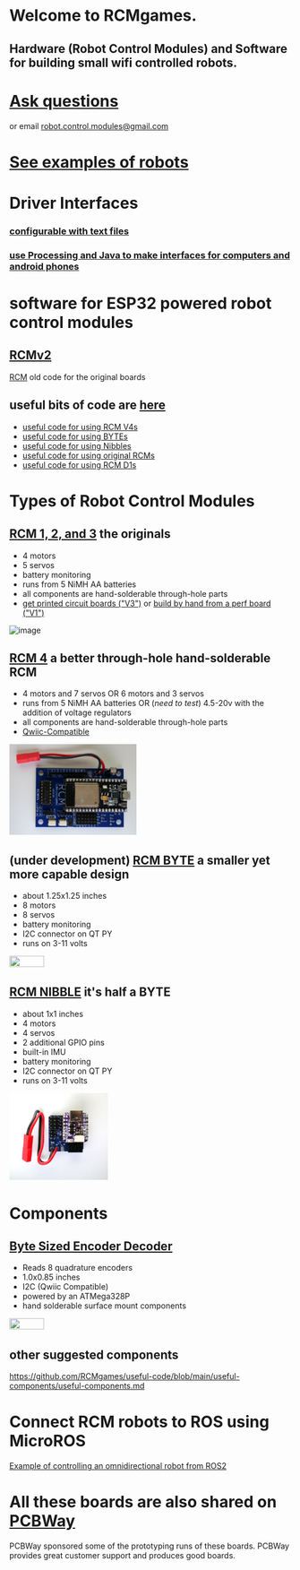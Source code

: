 # Welcome to RCMgames.
## Hardware (Robot Control Modules) and Software for building small wifi controlled robots. 

# [Ask questions](https://github.com/orgs/RCMgames/discussions/categories/q-a)
or email robot.control.modules@gmail.com

# [See examples of robots](https://github.com/orgs/RCMgames/discussions/categories/robots)

# Driver Interfaces

### [configurable with text files](https://github.com/RCMgames/RCMDS-new)

### [use Processing and Java to make interfaces for computers and android phones](https://github.com/RCMgames/RCMDS)

# software for ESP32 powered robot control modules
## [RCMv2](https://github.com/RCMgames/RCMv2)

[RCM](https://github.com/RCMgames/RCM) old code for the original boards

## useful bits of code are [here](https://github.com/RCMgames/useful-code)
* [useful code for using RCM V4s](https://github.com/RCMgames/RCM-Hardware-V4)
* [useful code for using BYTEs](https://github.com/RCMgames/useful-code/blob/main/boards/RCM-BYTE.h)
* [useful code for using Nibbles](https://github.com/RCMgames/useful-code/blob/main/boards/RCM-Nibble.h)
* [useful code for using original RCMs](https://github.com/RCMgames/useful-code/blob/main/boards/RCM-Original.h)
* [useful code for using RCM D1s](https://github.com/RCMgames/useful-code/blob/main/boards/RCM-D1.h)

# Types of Robot Control Modules

## [RCM 1, 2, and 3](https://github.com/RCMgames/RCM_hardware_documentation_and_user_guide) the originals
* 4 motors
* 5 servos
* battery monitoring
* runs from 5 NiMH AA batteries
* all components are hand-solderable through-hole parts
* [get printed circuit boards ("V3")](https://github.com/RCMgames/RCM_hardware_documentation_and_user_guide/tree/main/Robot%20Control%20Module/V3) or [build by hand from a perf board ("V1")](https://github.com/RCMgames/RCM_hardware_documentation_and_user_guide/tree/main/Robot%20Control%20Module/V1)

![image](https://github.com/RCMgames/.github/assets/59814881/db37937a-b7f5-4577-a41f-f9cf68d8a600)

## [RCM 4](https://github.com/RCMgames/RCM-Hardware-V4) a better through-hole hand-solderable RCM
* 4 motors and 7 servos OR 6 motors and 3 servos
* runs from 5 NiMH AA batteries OR (_need to test_) 4.5-20v with the addition of voltage regulators
* all components are hand-solderable through-hole parts
* [Qwiic-Compatible](https://www.sparkfun.com/qwiic#faqs)

<img src="https://github.com/RCMgames/RCM-Hardware-V4/blob/02e49bd58bd07ffe95db38a5303c5c172d2a5ed9/photos/P1040795.JPG" height="35%" width="45%">

## (under development) [RCM BYTE](https://github.com/RCMgames/RCM-Hardware-BYTE) a smaller yet more capable design
* about 1.25x1.25 inches
* 8 motors
* 8 servos
* battery monitoring
* I2C connector on QT PY
* runs on 3-11 volts

<img src="https://github.com/RCMgames/RCM-Hardware-BYTE/blob/67634be8aeb1c3cb82b1d1cb7a75f85f452896bf/photos/P1040746.JPG" height="35%" width="35%">

## [RCM NIBBLE](https://github.com/RCMgames/RCM-Hardware-Nibble) it's half a BYTE
* about 1x1 inches
* 4 motors
* 4 servos
* 2 additional GPIO pins
* built-in IMU
* battery monitoring
* I2C connector on QT PY
* runs on 3-11 volts

<img src="https://github.com/RCMgames/RCM-Hardware-Nibble/blob/5cc9267ceca6876412c50ad4705f115df2f20e71/photos/P1040798.JPG" height="35%" width="35%">

# Components

## [Byte Sized Encoder Decoder](https://github.com/RCMgames/BSCD)
* Reads 8 quadrature encoders
* 1.0x0.85 inches
* I2C (Qwiic Compatible)
* powered by an ATMega328P
* hand solderable surface mount components

<img src="https://github.com/RCMgames/BSED/blob/1310fdb7eef3eef2137f9add774d0ee8011ccfcf/extras/hardware/photos/P1040733.JPG" height="35%" width="35%">

## other suggested components
https://github.com/RCMgames/useful-code/blob/main/useful-components/useful-components.md

# Connect RCM robots to ROS using MicroROS
[Example of controlling an omnidirectional robot from ROS2](https://github.com/orgs/RCMgames/discussions/1)

# All these boards are also shared on [PCBWay](https://www.pcbway.com/project/member/?bmbno=3A3EE6C1-4199-43)
PCBWay sponsored some of the prototyping runs of these boards. PCBWay provides great customer support and produces good boards.
